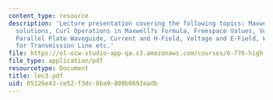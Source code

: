 ```yaml
---
content_type: resource
description: 'Lecture presentation covering the following topics: Maxwell?s Equations,
  solutions, Curl Operations in Maxwell?s Formula, Freespace Values, Voltage and Current,
  Parallel Plate Waveguide, Current and H-Field, Voltage and E-Field, Wave Equation
  for Transmission Line etc.'
file: https://ol-ocw-studio-app-qa.s3.amazonaws.com/courses/6-776-high-speed-communication-circuits-spring-2005/05126e43ce52f3dc8ba9809b0692eadb_lec3.pdf
file_type: application/pdf
resourcetype: Document
title: lec3.pdf
uid: 05126e43-ce52-f3dc-8ba9-809b0692eadb
---
```

